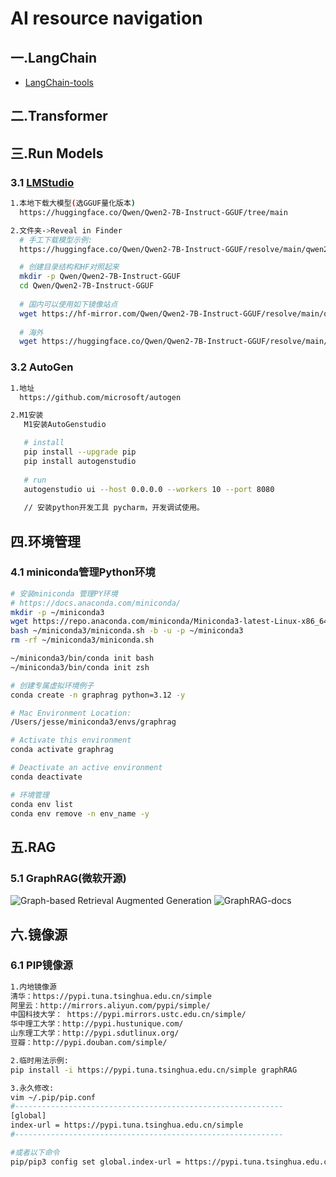 # AI resource navigation

## 一.LangChain
+ [LangChain-tools](https://python.langchain.com/v0.2/docs/integrations/tools/)

## 二.Transformer

## 三.Run Models
### 3.1 [LMStudio](https://lmstudio.ai/)
```bash
1.本地下载大模型(选GGUF量化版本)
  https://huggingface.co/Qwen/Qwen2-7B-Instruct-GGUF/tree/main

2.文件夹->Reveal in Finder
  # 手工下载模型示例:
  https://huggingface.co/Qwen/Qwen2-7B-Instruct-GGUF/resolve/main/qwen2-7b-instruct-q2_k.gguf

  # 创建目录结构和HF对照起来
  mkdir -p Qwen/Qwen2-7B-Instruct-GGUF
  cd Qwen/Qwen2-7B-Instruct-GGUF
 
  # 国内可以使用如下镜像站点
  wget https://hf-mirror.com/Qwen/Qwen2-7B-Instruct-GGUF/resolve/main/qwen2-7b-instruct-q2_k.gguf
 
  # 海外
  wget https://huggingface.co/Qwen/Qwen2-7B-Instruct-GGUF/resolve/main/qwen2-7b-instruct-q2_k.gguf 
```

### 3.2 AutoGen
```bash
1.地址
  https://github.com/microsoft/autogen

2.M1安装
   M1安装AutoGenstudio

   # install
   pip install --upgrade pip
   pip install autogenstudio
   
   # run
   autogenstudio ui --host 0.0.0.0 --workers 10 --port 8080
   
   // 安装python开发工具 pycharm，开发调试使用。
```

## 四.环境管理

### 4.1 miniconda管理Python环境

```bash
# 安装miniconda 管理PY环境
# https://docs.anaconda.com/miniconda/
mkdir -p ~/miniconda3
wget https://repo.anaconda.com/miniconda/Miniconda3-latest-Linux-x86_64.sh -O ~/miniconda3/miniconda.sh
bash ~/miniconda3/miniconda.sh -b -u -p ~/miniconda3
rm -rf ~/miniconda3/miniconda.sh

~/miniconda3/bin/conda init bash
~/miniconda3/bin/conda init zsh

# 创建专属虚拟环境例子
conda create -n graphrag python=3.12 -y

# Mac Environment Location: 
/Users/jesse/miniconda3/envs/graphrag

# Activate this environment
conda activate graphrag

# Deactivate an active environment
conda deactivate

# 环境管理
conda env list
conda env remove -n env_name -y
```

## 五.RAG

### 5.1 GraphRAG(微软开源)
![Graph-based Retrieval Augmented Generation](https://github.com/microsoft/graphrag)
![GraphRAG-docs](https://microsoft.github.io/graphrag/)


## 六.镜像源
### 6.1 PIP镜像源
```bash
1.内地镜像源
清华：https://pypi.tuna.tsinghua.edu.cn/simple
阿里云：http://mirrors.aliyun.com/pypi/simple/
中国科技大学： https://pypi.mirrors.ustc.edu.cn/simple/
华中理工大学：http://pypi.hustunique.com/
山东理工大学：http://pypi.sdutlinux.org/ 
豆瓣：http://pypi.douban.com/simple/

2.临时用法示例:
pip install -i https://pypi.tuna.tsinghua.edu.cn/simple graphRAG

3.永久修改:
vim ~/.pip/pip.conf
#------------------------------------------------------------ 
[global]
index-url = https://pypi.tuna.tsinghua.edu.cn/simple
#------------------------------------------------------------ 

#或者以下命令
pip/pip3 config set global.index-url = https://pypi.tuna.tsinghua.edu.cn/simple

```